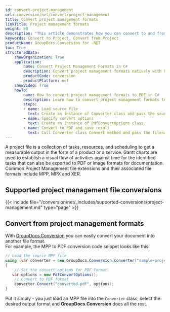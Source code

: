 ```yaml
---
id: convert-project-management
url: conversion/net/convert/project-management
title: Convert project management formats
linkTitle: Project management formats
weight: 80
description: "This article demonstrates how you can convert to and from project management formats with GroupDocs.Conversion for .NET."
keywords: Convert to Project, Convert from Project
productName: GroupDocs.Conversion for .NET
toc: True
structuredData:
    showOrganization: True
    application:    
        name: Convert Project Management Formats in C#    
        description: Convert project management formats natively with high performance using C# language and GroupDocs.Conversion for .NET APIs
        productCode: conversion
        productPlatform: net 
    showVideo: True
    howTo:
        name: How to convert project management formats to PDF in C# 
        description: Learn how to convert project management formats to PDF in C# step by step
        steps:
        - name: Load source file 
          text: Create an instance of Converter class and pass the source file path as a constructor parameter. You may specify absolute or relative file paths as per your requirements. 
        - name: Specify convert options 
          text: Create an instance of PdfConvertOptions class.
        - name: Convert to PDF and save result 
          text: Call Converter class Convert method and pass the filename for the converted PDF file and the PdfConvertOptions object from the previous step as parameters.
---
```

A project file is a collection of tasks, resources, and scheduling to get a measurable output in the form of a product or a service. Gantt charts are used to establish a visual flow of activities against time for the identified tasks that can also be exported to PDF or image formats for documentation.
Common Project Management file extensions and their associated file formats include MPP, MPX and XER.

## Supported project management file conversions

{{< include file="/conversion/net/_includes/supported-conversions/project-management.md" type="page" >}}

## Convert from project management formats

With [GroupDocs.Conversion](https://products.groupdocs.com/conversion/net) you can easily convert your document into another file format.  
For example, the MPP to PDF conversion code snippet looks like this:

```csharp
// Load the source MPP file
using (var converter = new GroupDocs.Conversion.Converter("sample-project.mpp"))
{
    // Set the convert options for PDF format
   var options = new PdfConvertOptions();
    // Convert to PDF format
    converter.Convert("converted.pdf", options);
}
```

Put it simply - you just load an MPP file into the `Converter` class, select the desired output format and **GroupDocs.Conversion** does all the rest. 